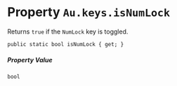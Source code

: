 # Property `Au.keys.isNumLock`

Returns `true` if the `NumLock` key is toggled.

```
public static bool isNumLock { get; }
```

##### Property Value

`bool`